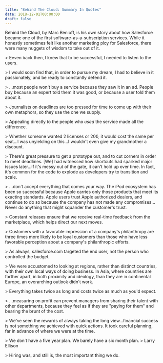 ```yaml
---
title: "Behind The Cloud: Summary In Quotes"
date: 2018-12-01T00:00:00
draft: false
---
```


Behind the Cloud, by Marc Benioff, is his own story about how Salesforce became one of the first software-as-a-subscription services. While it honestly sometimes felt like another marketing ploy for Salesforce, there were many nuggets of wisdom to take out of it.

&gt; Eeven back then, I knew that to be successful, I needed to listen to the users.

&gt; I would soon find that, in order to pursue my dream, I had to believe in it passionately, and be ready to constantly defend it.

&gt; ...most people won&#39;t buy a service because they saw it in an ad. People buy because an expert told them it was good, or because a user told them about it.

&gt; Journalists on deadlines are too pressed for time to come up with their own metaphors, so they use the one we supply.

&gt; Appealing directly to the people who _used_ the service made all the difference.

&gt; Whether someone wanted 2 licenses or 200, it would cost the same per seat...I was unyielding on this...I wouldn&#39;t even give my grandmother a discount.

&gt; There&#39;s great pressure to get a prototype out, and to cut corners in order to meet deadlines. \[We\] had witnessed how shortcuts had sparked major issues later...if it&#39;s messy out of the gate, it can&#39;t hold up over time. In fact, it&#39;s common for the code to explode as developers try to transition and scale.

&gt; ...don&#39;t accept everything that comes your way. The iPod ecosystem has been so successful because Apple carries only those products that meet its exacting standards. Apple users trust Apple authorized dealers, and continue to do so because the company has not made any compromises... Never do anything that might squander the customer&#39;s trust.

&gt; Constant releases ensure that we receive real-time feedback from the marketplace, which helps direct our next moves.

&gt; Customers with a favorable impression of a company&#39;s philanthropy are three times more likely to be loyal customers than those who have less favorable perception about a company&#39;s philanthropic efforts.

&gt; As always, salesforce.com targeted the end user, not the person who controlled the budget.

&gt; We were accustomed to looking at regions, rather than distinct countries, with their own local ways of doing business. In Asia, where countries are farther apart, in both proximity and ideology, than they are in continental Europe, an overarching outlook didn&#39;t work.

&gt; Everything takes twice as long and costs twice as much as you&#39;d expect.

&gt; ...measuring on profit can prevent managers from sharing their talent with other departments, because they feel as if they are &#34;paying for them&#34; and bearing the brunt of the cost.

&gt; We&#39;ve seen the rewards of always taking the long view...financial success is not something we achieved with quick actions. It took careful planning, far in advance of where we were at the time.

&gt; We don&#39;t have a five year plan. We barely have a six month plan.
&gt; Larry Ellison

&gt; Hiring was, and still is, the most important thing we do.


